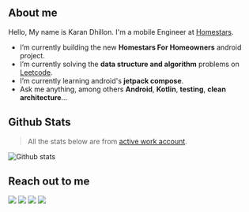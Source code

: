 ## About me
Hello, My name is Karan Dhillon. I'm a mobile Engineer at [Homestars](https://homestars.com/).

- I’m currently building the new **Homestars For Homeowners** android project.
- I’m currently solving the **data structure and algorithm** problems on [Leetcode](https://leetcode.com/problemset/all/).
- I’m currently learning android's **jetpack compose**.
- Ask me anything, among others **Android**, **Kotlin**, **testing**, **clean architecture**...

## Github Stats
> All the stats below are from [active work account](https://github.com/hs-kdhillon).

![Github stats](https://github-readme-stats.vercel.app/api?username=hs-kdhillon&count_private=true&show_icons=true&theme=vue&hide_title=true)

## Reach out to me
[![](https://img.shields.io/badge/twitter-karandhillon95-success)](https://twitter.com/karandhillon95)
[![](https://img.shields.io/badge/linkedin-KaranDhillon1995-success)](https://www.linkedin.com/in/karandhillon1995/)
[![](https://img.shields.io/badge/Medium-codingwithkaran-success)](https://codingwithkaran.medium.com/)
[![](https://img.shields.io/badge/Blog-kdhillon.com-success)](https://kdhillon.com/)